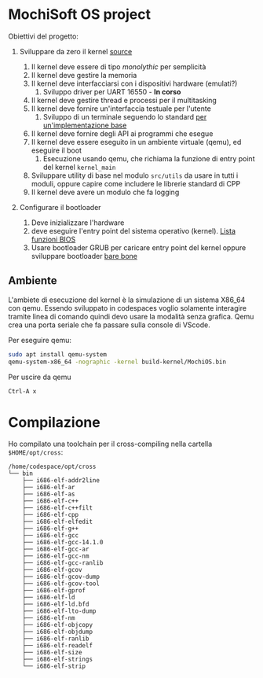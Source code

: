 # MochiSoft OS project

Obiettivi del progetto:

1. Sviluppare da zero il kernel  [source](https://www.quora.com/What-are-some-interesting-operating-system-projects-at-the-college-level)
    1. Il kernel deve essere di tipo _monolythic_ per semplicità
    2. Il kernel deve gestire la memoria
    3. Il kernel deve interfacciarsi con i dispositivi hardware (emulati?)
       1. Sviluppo driver per UART 16550 - **In corso** 
    4. Il kernel deve gestire thread e processi per il multitasking
    5. Il kernel deve fornire un'interfaccia testuale per l'utente
       1. Sviluppo di un terminale seguendo lo standard [per un'implementazione base](https://wiki.osdev.org/Terminals)
    6. Il kernel deve fornire degli API ai programmi che esegue
    7. Il kernel deve essere eseguito in un ambiente virtuale (qemu), ed eseguire il boot
       1. Esecuzione usando qemu, che richiama la funzione di entry point del kernel `kernel_main`
    8. Sviluppare utility di base nel modulo `src/utils` da usare in tutti i moduli, oppure capire come includere le librerie standard di CPP
    9. Il kernel deve avere un modulo che fa logging

2. Configurare il bootloader 
    1. Deve inizializzare l'hardware
    2. deve eseguire l'entry point del sistema operativo (kernel). [Lista funzioni BIOS](https://wiki.osdev.org/BIOS#Common_functions)
    3. Usare bootloader GRUB per caricare entry point del kernel oppure sviluppare bootloader [bare bone](https://wiki.osdev.org/Bare_Bones)


## Ambiente
L'ambiete di esecuzione del kernel è la simulazione di un sistema X86_64 con qemu. Essendo sviluppato in codespaces voglio solamente interagire tramite linea di comando quindi devo usare la modalità senza grafica. Qemu crea una porta seriale che fa passare sulla console di VScode. 

Per eseguire qemu:
```bash
sudo apt install qemu-system
qemu-system-x86_64 -nographic -kernel build-kernel/MochiOS.bin
```

Per uscire da qemu 
```
Ctrl-A x
``` 

# Compilazione
Ho compilato una toolchain per il cross-compiling nella cartella `$HOME/opt/cross`:
```
/home/codespace/opt/cross
└── bin
    ├── i686-elf-addr2line
    ├── i686-elf-ar
    ├── i686-elf-as
    ├── i686-elf-c++
    ├── i686-elf-c++filt
    ├── i686-elf-cpp
    ├── i686-elf-elfedit
    ├── i686-elf-g++
    ├── i686-elf-gcc
    ├── i686-elf-gcc-14.1.0
    ├── i686-elf-gcc-ar
    ├── i686-elf-gcc-nm
    ├── i686-elf-gcc-ranlib
    ├── i686-elf-gcov
    ├── i686-elf-gcov-dump
    ├── i686-elf-gcov-tool
    ├── i686-elf-gprof
    ├── i686-elf-ld
    ├── i686-elf-ld.bfd
    ├── i686-elf-lto-dump
    ├── i686-elf-nm
    ├── i686-elf-objcopy
    ├── i686-elf-objdump
    ├── i686-elf-ranlib
    ├── i686-elf-readelf
    ├── i686-elf-size
    ├── i686-elf-strings
    └── i686-elf-strip
```

<!-- 1. Sistema operativo che supporti l'esecuzione di task in multithreading
    1. Come obiettivo poter eseguire semplici ELF
2. Interazione con l'utente attraverso linea di comando, stile bash
3. Nella prima fase deve essere un processo all'interno di linux. Possibile evoluzione per essere eseguito su qemu o simili

Moduli del progetto da costruire per l'OS:

- **Kernel**
    - **Scheduler**
    - **Memory manager**
    - **File system** (da mettere nel kernel o come modulo separato?)
    - **Resource manager**
- **CLI user interface** -->